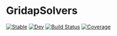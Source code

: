 # GridapSolvers

[![Stable](https://img.shields.io/badge/docs-stable-blue.svg)](https://gridap.github.io/GridapSolvers.jl/stable/)
[![Dev](https://img.shields.io/badge/docs-dev-blue.svg)](https://gridap.github.io/GridapSolvers.jl/dev/)
[![Build Status](https://github.com/gridap/GridapSolvers.jl/actions/workflows/CI.yml/badge.svg?branch=main)](https://github.com/gridap/GridapSolvers.jl/actions/workflows/CI.yml?query=branch%3Amain)
[![Coverage](https://codecov.io/gh/gridap/GridapSolvers.jl/branch/main/graph/badge.svg)](https://codecov.io/gh/gridap/GridapSolvers.jl)
